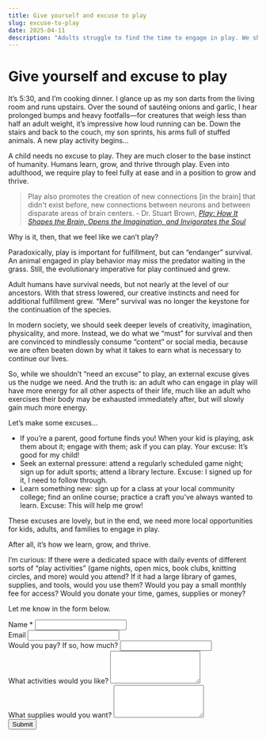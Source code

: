 ```yaml
---
title: Give yourself and excuse to play
slug: excuse-to-play
date: 2025-04-11
description: "Adults struggle to find the time to engage in play. We shouldn't need an excuse, but here are some excuses."
---
```


# Give yourself and excuse to play

It’s 5:30, and I’m cooking dinner. I glance up as my son darts from the living room and runs upstairs. Over the sound of sautéing onions and garlic, I hear prolonged bumps and heavy footfalls—for creatures that weigh less than half an adult weight, it’s impressive how loud running can be. Down the stairs and back to the couch, my son sprints, his arms full of stuffed animals. A new play activity begins…

A child needs no excuse to play. They are much closer to the base instinct of humanity. Humans learn, grow, and thrive through play. Even into adulthood, we require play to feel fully at ease and in a position to grow and thrive.

> Play also promotes the creation of new connections [in the brain] that didn't exist before, new connections between neurons and between disparate areas of brain centers. - Dr. Stuart Brown, *[Play: How It Shapes the Brain, Opens the Imagination, and Invigorates the Soul](https://www.amazon.com/Play-Shapes-Brain-Imagination-Invigorates/dp/1583333789)*

Why is it, then, that we feel like we can’t play? 

Paradoxically, play is important for fulfillment, but can “endanger” survival. An animal engaged in play behavior may miss the predator waiting in the grass. Still, the evolutionary imperative for play continued and grew.

Adult humans have survival needs, but not nearly at the level of our ancestors. With that stress lowered, our creative instincts and need for additional fulfillment grew. “Mere” survival was no longer the keystone for the continuation of the species. 

In modern society, we should seek deeper levels of creativity, imagination, physicality, and more. Instead, we do what we “must” for survival and then are convinced to mindlessly consume “content” or social media, because we are often beaten down by what it takes to earn what is necessary to continue our lives.

So, while we shouldn’t “need an excuse” to play, an external excuse gives us the nudge we need. And the truth is: an adult who can engage in play will have more energy for all other aspects of their life, much like an adult who exercises their body may be exhausted immediately after, but will slowly gain much more energy.

Let’s make some excuses…

- If you’re a parent, good fortune finds you! When your kid is playing, ask them about it; engage with them; ask if you can play. Your excuse: It’s good for my child!
- Seek an external pressure: attend a regularly scheduled game night; sign up for adult sports; attend a library lecture. Excuse: I signed up for it, I need to follow through.
- Learn something new: sign up for a class at your local community college; find an online course; practice a craft you’ve always wanted to learn. Excuse: This will help me grow!

These excuses are lovely, but in the end, we need more local opportunities for kids, adults, and families to engage in play. 

After all, it’s how we learn, grow, and thrive.

I’m curious: If there were a dedicated space with daily events of different sorts of “play activities” (game nights, open mics, book clubs, knitting circles, and more) would you attend? If it had a large library of games, supplies, and tools, would you use them? Would you pay a small monthly fee for access? Would you donate your time, games, supplies or money?

Let me know in the form below.

<form name="play-space" class="mt-5" netlify>

<div class="space-y-4">
    <div>
        <label for="name" class="block text-sm font-medium text-gray-700">Name <span class="text-red-500">*</span></label>
        <input required type="text" id="name" name="name" class="mt-1 block w-full rounded-md border-gray-300 shadow-sm focus:border-indigo-500 focus:ring-indigo-500 sm:text-sm" required>
    </div>
    <div>
        <label for="email" class="block text-sm font-medium text-gray-700">Email</label>
        <input type="email" id="email" name="email" class="mt-1 block w-full rounded-md border-gray-300 shadow-sm focus:border-indigo-500 focus:ring-indigo-500 sm:text-sm" required>
    </div>
    <div>
        <label for="pay" class="block text-sm font-medium text-gray-700">Would you pay? If so, how much?</label>
        <input type="text" id="pay" name="pay" class="mt-1 block w-full rounded-md border-gray-300 shadow-sm focus:border-indigo-500 focus:ring-indigo-500 sm:text-sm">
    </div>
    <div>
        <label for="activities" class="block text-sm font-medium text-gray-700">What activities would you like?</label>
        <textarea id="activities" name="activities" rows="4" class="mt-1 block w-full rounded-md border-gray-300 shadow-sm focus:border-indigo-500 focus:ring-indigo-500 sm:text-sm"></textarea>
    </div>
    <div>
        <label for="supplies" class="block text-sm font-medium text-gray-700">What supplies would you want?</label>
        <textarea id="supplies" name="supplies" rows="4" class="mt-1 block w-full rounded-md border-gray-300 shadow-sm focus:border-indigo-500 focus:ring-indigo-500 sm:text-sm"></textarea>
    </div>
    <div>
        <button type="submit" class="inline-flex justify-center rounded-md border border-transparent bg-indigo-600 py-2 px-4 text-sm font-medium text-white shadow-sm hover:bg-indigo-700 focus:outline-none focus:ring-2 focus:ring-indigo-500 focus:ring-offset-2">
            Submit
        </button>
    </div>
</div>

</form>
